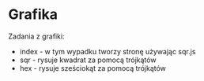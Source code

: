 # Grafika
Zadania z grafiki:
- index - w tym wypadku tworzy stronę używając sqr.js
- sqr - rysuje kwadrat za pomocą trójkątów
- hex - rysuje sześciokąt za pomocą trójkątów
